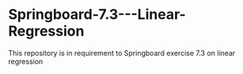 # Springboard-7.3---Linear-Regression

This repository is in requirement to Springboard exercise 7.3 on linear regression
